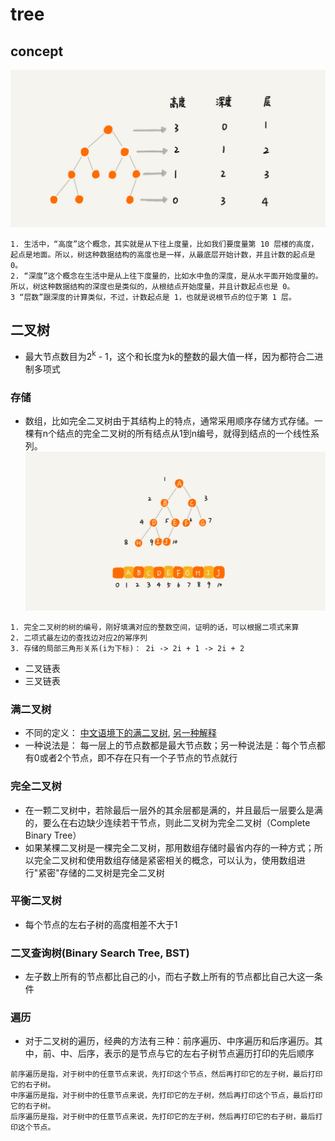# tree 
## concept</br>
![height-depth-layer](./assets/tree/50f89510ad1f7570791dd12f4e9adeb4.jpg)
```
1. 生活中，“高度”这个概念，其实就是从下往上度量，比如我们要度量第 10 层楼的高度，起点是地面。所以，树这种数据结构的高度也是一样，从最底层开始计数，并且计数的起点是 0。
2. “深度”这个概念在生活中是从上往下度量的，比如水中鱼的深度，是从水平面开始度量的。所以，树这种数据结构的深度也是类似的，从根结点开始度量，并且计数起点也是 0。
3 “层数”跟深度的计算类似，不过，计数起点是 1，也就是说根节点的位于第 1 层。
```
## 二叉树
* 最大节点数目为2<sup>k</sup> - 1，这个和长度为k的整数的最大值一样，因为都符合二进制多项式
### 存储
* 数组，比如完全二叉树由于其结构上的特点，通常采用顺序存储方式存储。一棵有n个结点的完全二叉树的所有结点从1到n编号，就得到结点的一个线性系列。<br/>
![array-tree](./assets/tree/14eaa820cb89a17a7303e8847a412330.jpg)<br/>

```
1. 完全二叉树的树的编号，刚好填满对应的整数空间，证明的话，可以根据二项式来算
2. 二项式最左边的查找边对应2的幂序列
3. 存储的局部三角形关系(i为下标)： 2i -> 2i + 1 -> 2i + 2
```
* 二叉链表
* 三叉链表

### 满二叉树
* 不同的定义： [中文语境下的满二叉树](https://zh.wikipedia.org/wiki/%E4%BA%8C%E5%8F%89%E6%A0%91), [另一种解释](https://en.wikipedia.org/wiki/Binary_tree)
* 一种说法是： 每一层上的节点数都是最大节点数；另一种说法是：每个节点都有0或者2个节点，即不存在只有一个子节点的节点就行

### 完全二叉树
* 在一颗二叉树中，若除最后一层外的其余层都是满的，并且最后一层要么是满的，要么在右边缺少连续若干节点，则此二叉树为完全二叉树（Complete Binary Tree）
* 如果某棵二叉树是一棵完全二叉树，那用数组存储时最省内存的一种方式；所以完全二叉树和使用数组存储是紧密相关的概念，可以认为，使用数组进行"紧密"存储的二叉树是完全二叉树

### 平衡二叉树
* 每个节点的左右子树的高度相差不大于1

### 二叉查询树(Binary Search Tree, BST)
* 左子数上所有的节点都比自己的小，而右子数上所有的节点都比自己大这一条件

### 遍历
* 对于二叉树的遍历，经典的方法有三种：前序遍历、中序遍历和后序遍历。其中，前、中、后序，表示的是节点与它的左右子树节点遍历打印的先后顺序
```
前序遍历是指，对于树中的任意节点来说，先打印这个节点，然后再打印它的左子树，最后打印它的右子树。
中序遍历是指，对于树中的任意节点来说，先打印它的左子树，然后再打印这个节点，最后打印它的右子树。
后序遍历是指，对于树中的任意节点来说，先打印它的左子树，然后再打印它的右子树，最后打印这个节点。
```
